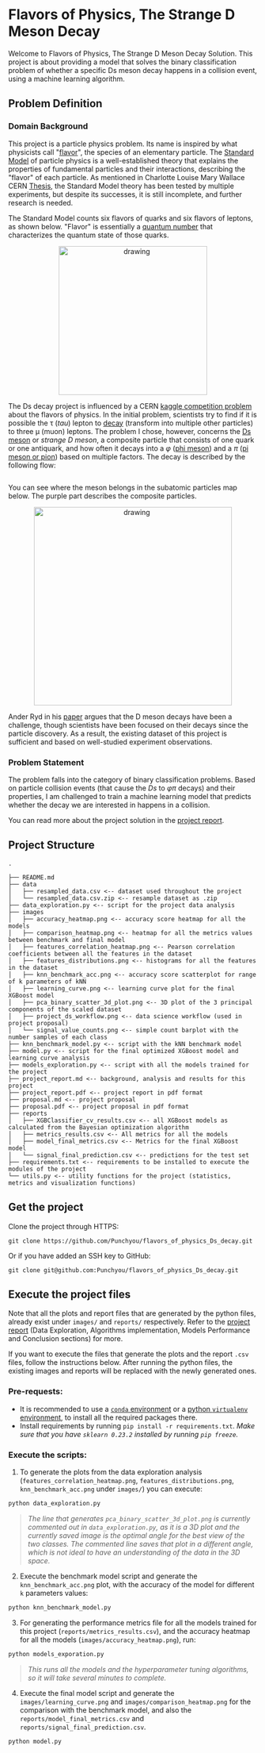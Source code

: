 # Flavors of Physics, The Strange D Meson Decay
Welcome to Flavors of Physics, The Strange D Meson Decay Solution. This project is about providing a model that solves the binary classification problem of whether a specific Ds meson decay happens in a collision event, using a machine learning algorithm.

## Problem Definition
### Domain Background

This project is a particle physics problem. Its name is inspired by what physicists call "[flavor](https://en.wikipedia.org/wiki/Flavour_(particle_physics))", the species of an elementary particle. The  [Standard Model](https://en.wikipedia.org/wiki/Standard_Model) of particle physics is a well-established theory that explains the properties of fundamental particles and their interactions, describing the "flavor" of each particle. As mentioned in Charlotte Louise Mary Wallace CERN [Thesis](https://cds.cern.ch/record/2196092/files/CERN-THESIS-2016-064.pdf), the Standard Model theory has been tested by multiple experiments, but despite its successes, it is still incomplete, and further research is needed. 

The Standard Model counts six flavors of quarks and six flavors of leptons, as shown below. "Flavor" is essentially a [quantum number](https://en.wikipedia.org/wiki/Flavour_(particle_physics)#Quantum_numbers) that characterizes the quantum state of those quarks.

<div align="center">
<img src="https://upload.wikimedia.org/wikipedia/commons/thumb/0/00/Standard_Model_of_Elementary_Particles.svg/1024px-Standard_Model_of_Elementary_Particles.svg.png" alt="drawing" width="300"/>
</div>

 The Ds decay project is influenced by a CERN [kaggle competition problem](https://www.kaggle.com/c/flavours-of-physics/overview/description) about the flavors of physics. In the initial problem, scientists try to find if it is possible the τ (*tau*) lepton to [decay](https://en.wikipedia.org/wiki/Particle_decay) (transform into multiple other particles) to three μ (muon) leptons. The problem I chose, however, concerns the [Ds meson](https://en.wikipedia.org/wiki/D_meson) or *strange D meson*, a composite particle that consists of one quark or one antiquark, and how often it decays into a *φ* ([phi meson](https://en.wikipedia.org/wiki/Phi_meson)) and a *π* ([pi meson or pion](https://en.wikipedia.org/wiki/Pion)) based on multiple factors. The decay is described by the following flow:


<div align="center" style="text-align:center">
<img src="https://latex.codecogs.com/svg.latex?\color{blue}\Large&space;D_{s}\to\phi\pi" title=""/>
</div>


You can see where the meson belongs in the subatomic particles map below. The purple part describes the composite particles.

<div align="center">
<img src="https://upload.wikimedia.org/wikipedia/commons/thumb/7/7f/Particle_overview.svg/1920px-Particle_overview.svg.png" alt="drawing" width="400"/>
</div>

Ander Ryd in his [paper](https://wiki.classe.cornell.edu/pub/People/AndersRyd/DHadRMP.pdf) argues that the D meson decays have been a challenge, though scientists have been focused on their decays since the particle discovery. As a result, the existing dataset of this project is sufficient and based on well-studied experiment observations.


### Problem Statement

The problem falls into the category of binary classification problems. Based on particle collision events (that cause the *Ds* to *φπ* decays) and their properties, I am challenged to train a machine learning model that predicts whether the decay we are interested in happens in a collision.

You can read more about the project solution in the [project report](https://github.com/Punchyou/flavors_of_physics_Ds_decay/blob/master/project_report.pdf).

## Project Structure
```git
.

├── README.md
├── data
│   ├── resampled_data.csv <-- dataset used throughout the project 
│   └── resampled_data.csv.zip <-- resample dataset as .zip
├── data_exploration.py <-- script for the project data analysis
├── images
│   ├── accuracy_heatmap.png <-- accuracy score heatmap for all the models
│   ├── comparison_heatmap.png <-- heatmap for all the metrics values between benchmark and final model
│   ├── features_correlation_heatmap.png <-- Pearson correlation coefficients between all the features in the dataset
│   ├── features_distributions.png <-- histograms for all the features in the dataset
│   ├── knn_benchmark_acc.png <-- accuracy score scatterplot for range of k parameters of kNN
│   ├── learning_curve.png <-- learning curve plot for the final XGBoost model
│   ├── pca_binary_scatter_3d_plot.png <-- 3D plot of the 3 principal components of the scaled dataset
│   ├── project_ds_workflow.png <-- data science workflow (used in project proposal)
│   └── signal_value_counts.png <-- simple count barplot with the number samples of each class
├── knn_benchmark_model.py <-- script with the kNN benchmark model
├── model.py <-- script for the final optimized XGBoost model and learning curve analysis
├── models_exploration.py <-- script with all the models trained for the project
├── project_report.md <-- background, analysis and results for this project
├── project_report.pdf <-- project report in pdf format
├── proposal.md <-- project proposal
├── proposal.pdf <-- project proposal in pdf format
├── reports
│   ├── XGBClassifier_cv_results.csv <-- all XGBoost models as calculated from the Bayesian optimization algorithm
│   ├── metrics_results.csv <-- All metrics for all the models
│   ├── model_final_metrics.csv <-- Metrics for the final XGBoost model
│   └── signal_final_prediction.csv <-- predictions for the test set
├── requirements.txt <-- requirements to be installed to execute the modules of the project
└── utils.py <-- utility functions for the project (statistics, metrics and visualization functions)
```
## Get the project
Clone the project through HTTPS:
```git
git clone https://github.com/Punchyou/flavors_of_physics_Ds_decay.git
```

Or if you have added an SSH key to GitHub:
```git
git clone git@github.com:Punchyou/flavors_of_physics_Ds_decay.git
```

## Execute the project files
Note that all the plots and report files that are generated by the python files, already exist under `images/` and `reports/` respectively. Refer to the [project report](https://github.com/Punchyou/flavors_of_physics_Ds_decay/blob/master/project_report.pdf) (Data Exploration, Algorithms implementation, Models Performance and Conclusion sections) for more.

If you want to execute the files that generate the plots and the report `.csv` files, follow the instructions below. After running the python files, the existing images and reports will be replaced with the newly generated ones.

### Pre-requests:
* It is recommended to use a [`conda` environment](https://conda.io/projects/conda/en/latest/user-guide/tasks/manage-environments.html) or a [python `virtualenv` environment](https://uoa-eresearch.github.io/eresearch-cookbook/recipe/2014/11/26/python-virtual-env/), to install all the required packages there.
* Install requirements by running `pip install -r requirements.txt`. *Make sure that you have `sklearn 0.23.2` installed by running `pip freeze`.*

### Execute the scripts:
1. To generate the plots from the data exploration analysis (`features_correlation_heatmap.png`, `features_distributions.png`, `knn_benchmark_acc.png` under `images/`) you can execute:
```sh
python data_exploration.py
```
> *The line that generates `pca_binary_scatter_3d_plot.png` is currently commented out in `data_exploration.py`, as it is a 3D plot and the currently saved image is the optimal angle for the best view of the two classes. The commented line saves that plot in a different angle, which is not ideal to have an understanding of the data in the 3D space.*

2. Execute the benchmark model script and generate the `knn_benchmark_acc.png` plot, with the accuracy of the model for different `k` parameters values:
```sh
python knn_benchmark_model.py
```

3. For generating the performance metrics file for all the models trained for this project (`reports/metrics_results.csv`), and the accuracy heatmap for all the models (`images/accuracy_heatmap.png`), run:
```sh
python models_exporation.py 
```
> *This runs all the models and the hyperparameter tuning algorithms, so it will take several minutes to complete.*


4. Execute the final model script and generate the `images/learning_curve.png` and `images/comparison_heatmap.png` for the comparison with the benchmark model, and also the `reports/model_final_metrics.csv` and `reports/signal_final_prediction.csv`.
```sh
python model.py
```